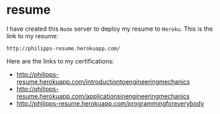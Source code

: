 # resume

I have created this `Node` server to deploy my resume to `Heroku`. This is the link to my resume:

```
http://philipps-resume.herokuapp.com/
```

Here are the links to my certifications:

* http://philipps-resume.herokuapp.com/introductiontoengineeringmechanics
* http://philipps-resume.herokuapp.com/applicationsinengineeringmechanics
* http://philipps-resume.herokuapp.com/programmingforeverybody

